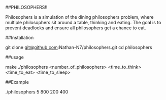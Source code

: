 ##PHILOSOPHERS!!

Philosophers is a simulation of the dining philosophers problem, where multiple philosophers sit around a table, thinking and eating. The goal is to prevent deadlocks and ensure all philosophers get a chance to eat.

##Installation

git clone git@github.com:Nathan-N7/philosophers.git
cd philosophers

##usage

make
./philosophers <number_of_philosophers> <time_to_think> <time_to_eat> <time_to_sleep>

##Example

./philosophers 5 800 200 400
